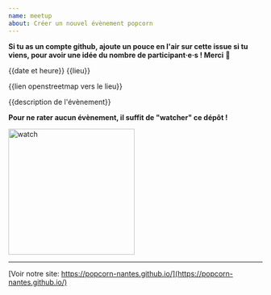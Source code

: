 ```yaml
---
name: meetup
about: Créer un nouvel évènement popcorn
---
```


**Si tu as un compte github, ajoute un pouce en l'air sur cette issue si tu viens, pour avoir une idée du nombre de participant·e·s ! Merci** 💚 

{{date et heure}} {{lieu}}

{{lien openstreetmap vers le lieu}}

{{description de l'évènement}}

**Pour ne rater aucun évènement, il suffit de "watcher" ce dépôt !**

<img width="250" alt="watch" src="https://user-images.githubusercontent.com/335495/53627807-b2951e00-3c09-11e9-8bf4-e14eda222ea9.png">


<hr />

[Voir notre site: https://popcorn-nantes.github.io/](https://popcorn-nantes.github.io/)


